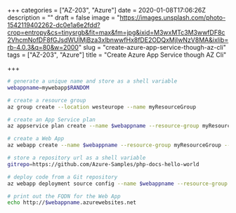 +++
categories = ["AZ-203", "Azure"]
date = 2020-01-08T17:06:26Z
description = ""
draft = false
image = "https://images.unsplash.com/photo-1542119402262-dc0e1a6e2fdd?crop=entropy&cs=tinysrgb&fit=max&fm=jpg&ixid=M3wxMTc3M3wwfDF8c2VhcmNofDF8fGJsdWUlMjBza3xlbnwwfHx8fDE2ODQxMjIwNzV8MA&ixlib=rb-4.0.3&q=80&w=2000"
slug = "create-azure-app-service-though-az-cli"
tags = ["AZ-203", "Azure"]
title = "Create Azure App Service though AZ Cli"

+++


```bash
# generate a unique name and store as a shell variable
webappname=mywebapp$RANDOM

# create a resource group
az group create --location westeurope --name myResourceGroup

# create an App Service plan
az appservice plan create --name $webappname --resource-group myResourceGroup --sku FREE

# create a Web App
az webapp create --name $webappname --resource-group myResourceGroup --plan $webappname

# store a repository url as a shell variable
gitrepo=https://github.com/Azure-Samples/php-docs-hello-world

# deploy code from a Git repository
az webapp deployment source config --name $webappname --resource-group myResourceGroup --repo-url $gitrepo --branch master --manual-integration

# print out the FQDN for the Web App
echo http://$webappname.azurewebsites.net
```



